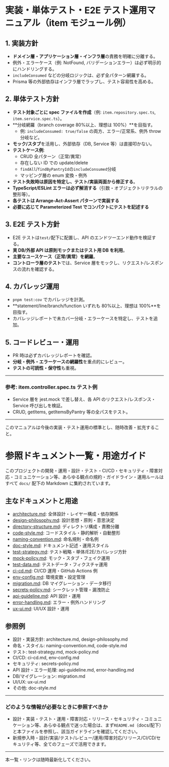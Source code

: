 # 実装・単体テスト・E2E テスト運用マニュアル（item モジュール例）

## 1. 実装方針

- **ドメイン層・アプリケーション層・インフラ層**の責務を明確に分離する。
- 例外・エラーケース（例: NotFound, バリデーションエラー）は必ず明示的にハンドリングする。
- `includeConsumed` などの分岐ロジックは、必ず全パターン網羅する。
- Prisma 等の外部依存はインフラ層でラップし、テスト容易性を高める。

## 2. 単体テスト方針

- **テスト対象ごとに spec ファイルを作成**（例: `item.repository.spec.ts`, `item.service.spec.ts`）。
- **分岐網羅（branch coverage 80%以上、理想は 100%）**を目指す。
  - 例: `includeConsumed: true/false` の両方、エラー/正常系、例外 throw 分岐など。
- **モック/スタブ**を活用し、外部依存（DB, Service 等）は直接叩かない。
- **テストケース例**:
  - CRUD 全パターン（正常/異常）
  - 存在しない ID での update/delete
  - `findAll`/`findByPantryId`の`includeConsumed`分岐
  - マッピング層の enum 変換・例外
- **テスト失敗時は原因を特定し、テスト/実装両面から修正する**。
- **TypeScript/ESLint エラーは必ず解消する**（引数・オブジェクトリテラルの整形等）。
- **各テストは Arrange-Act-Assert パターンで実装する**
- **必要に応じて Parameterized Test でコンパクトにテストを記述する**

## 3. E2E テスト方針

- E2E テストは`test/`配下に配置し、API のエンドツーエンド動作を検証する。
- **実 DB/外部 API は原則モックまたはテスト用 DB を利用**。
- **主要なユースケース（正常/異常）を網羅**。
- **コントローラ層のテスト**では、Service 層をモックし、リクエスト/レスポンスの流れを確認する。

## 4. カバレッジ運用

- `pnpm test:cov` でカバレッジを計測。
- **statement/line/branch/function いずれも 80%以上、理想は 100%**を目指す。
- カバレッジレポートで未カバー分岐・エラーケースを特定し、テストを追加。

## 5. コードレビュー・運用

- PR 時は必ずカバレッジレポートを確認。
- **分岐・例外・エラーケースの網羅性**を重点的にレビュー。
- **テストの可読性・保守性**も重視。

---

### 参考: item.controller.spec.ts テスト例

- Service 層を jest.mock で差し替え、各 API のリクエスト/レスポンス・Service 呼び出しを検証。
- CRUD, getItems, getItemsByPantry 等の全パスをテスト。

---

このマニュアルは今後の実装・テスト運用の標準とし、随時改善・拡充すること。

# 参照ドキュメント一覧・用途ガイド

このプロジェクトの開発・運用・設計・テスト・CI/CD・セキュリティ・障害対応・コミュニケーション等、あらゆる観点の規約・ガイドライン・運用ルールはすべて `docs/` 配下の Markdown に集約されています。

## 主なドキュメントと用途

- [architecture.md](../docs/architecture.md): 全体設計・レイヤー構成・依存関係
- [design-philosophy.md](../docs/design-philosophy.md): 設計思想・原則・意思決定
- [directory-structure.md](../docs/directory-structure.md): ディレクトリ構成・責務分離
- [code-style.md](../docs/code-style.md): コードスタイル・静的解析・自動整形
- [naming-convention.md](../docs/naming-convention.md): 命名規則・命名例
- [doc-style.md](../docs/doc-style.md): ドキュメント記述・運用スタイル
- [test-strategy.md](../docs/test-strategy.md): テスト戦略・単体/E2E/カバレッジ方針
- [mock-policy.md](../docs/mock-policy.md): モック・スタブ・フェイク運用
- [test-data.md](../docs/test-data.md): テストデータ・フィクスチャ運用
- [ci-cd.md](../docs/ci-cd.md): CI/CD 運用・GitHub Actions 例
- [env-config.md](../docs/env-config.md): 環境変数・設定管理
- [migration.md](../docs/migration.md): DB マイグレーション・データ移行
- [secrets-policy.md](../docs/secrets-policy.md): シークレット管理・漏洩防止
- [api-guideline.md](../docs/api-guideline.md): API 設計・運用
- [error-handling.md](../docs/error-handling.md): エラー・例外ハンドリング
- [ux-ui.md](../docs/ux-ui.md): UI/UX 設計・運用

## 参照例

- 設計・実装方針: architecture.md, design-philosophy.md
- 命名・スタイル: naming-convention.md, code-style.md
- テスト: test-strategy.md, mock-policy.md
- CI/CD: ci-cd.md, env-config.md
- セキュリティ: secrets-policy.md
- API 設計・エラー処理: api-guideline.md, error-handling.md
- DB/マイグレーション: migration.md
- UI/UX: ux-ui.md
- その他: doc-style.md

---

### どのような情報が必要なときに参照すべきか

- 設計・実装・テスト・運用・障害対応・リリース・セキュリティ・コミュニケーション等、あらゆる観点で迷った場合は、まず`README.md`（docs/配下）と本ファイルを参照し、該当ガイドラインを確認してください。
- 新規参入時・設計/実装/テスト/レビュー/運用/障害対応/リリース/CI/CD/セキュリティ等、全てのフェーズで活用できます。

---

本一覧・リンクは随時最新化してください。
